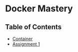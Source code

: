 # Docker Mastery

## Table of Contents

- [Container](docs/container.md)
- [Assignment 1](docs/assignment-1.md)
